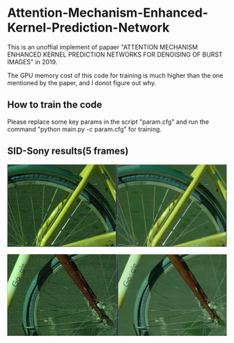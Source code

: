 # Attention-Mechanism-Enhanced-Kernel-Prediction-Network
This is an unoffial implement of papaer "ATTENTION MECHANISM ENHANCED KERNEL PREDICTION NETWORKS FOR DENOISING OF BURST IMAGES" in 2019.

The GPU memory cost of this code for training is much higher than the one mentioned by the paper, and I donot figure out why.

## How to train the code
Please replace some key params in the script "param.cfg" and run the command "python main.py -c param.cfg" for training.

## SID-Sony results(5 frames)
![res0](https://github.com/DavidQiuChao/Attention-Mechanism-Enhanced-Kernel-Prediction-Network/blob/master/1.jpg)

![res1](https://github.com/DavidQiuChao/Attention-Mechanism-Enhanced-Kernel-Prediction-Network/blob/master/2.jpg)
